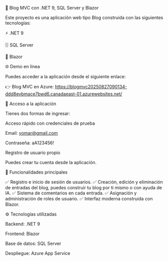 📖 Blog MVC con .NET 9, SQL Server y Blazor

Este proyecto es una aplicación web tipo Blog construida con las siguientes tecnologías:

⚡ .NET 9

🗄️ SQL Server

🎨 Blazor

🌐 Demo en línea

Puedes acceder a la aplicación desde el siguiente enlace:

👉 Blog MVC en Azure: https://blogmvc20250827090134-ddd8evbmace7bwd6.canadaeast-01.azurewebsites.net/

🔑 Acceso a la aplicación

Tienes dos formas de ingresar:

Acceso rápido con credenciales de prueba

Email: yomar@gmail.com

Contraseña: aA123456!

Registro de usuario propio

Puedes crear tu cuenta desde la aplicación.

📝 Funcionalidades principales

✅ Registro e inicio de sesión de usuarios.
✅ Creación, edición y eliminación de entradas del blog, puedes construir tu blog por ti mismo o con ayuda de IA.
✅ Sistema de comentarios en cada entrada.
✅ Asignación y administración de roles de usuario.
✅ Interfaz moderna construida con Blazor.

⚙️ Tecnologías utilizadas

Backend: .NET 9

Frontend: Blazor

Base de datos: SQL Server

Despliegue: Azure App Service
